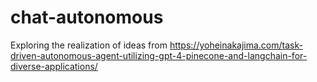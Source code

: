 # chat-autonomous

Exploring the realization of ideas from https://yoheinakajima.com/task-driven-autonomous-agent-utilizing-gpt-4-pinecone-and-langchain-for-diverse-applications/
